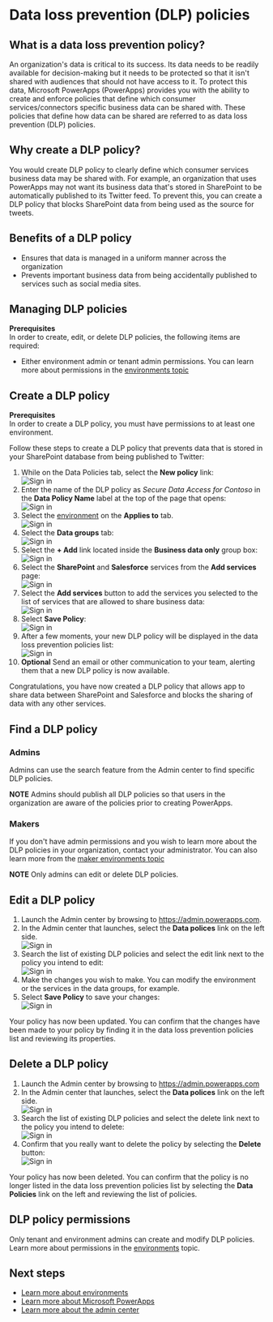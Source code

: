 <properties
    pageTitle="Data loss prevention (DLP) policies for Microsoft PowerApps| Microsoft PowerApps"
    description="Introduction to data loss prevention policies for Microsoft PowerApps."
    services=""
    suite="powerapps"
    documentationCenter="na"
    authors="msftman"
    manager="anneta"
    editor=""
    tags=""/>

<tags
   ms.service="powerapps"
   ms.devlang="na"
   ms.topic="article"
   ms.tgt_pltfrm="na"
   ms.workload="na"
   ms.date="10/28/2016"
   ms.author="deonhe"/>


# Data loss prevention (DLP) policies

## What is a data loss prevention policy?
An organization's data is critical to its success. Its data needs to be readily available for decision-making but it needs to be protected so that it isn't shared with audiences that should not have access to it. To protect this data, Microsoft PowerApps (PowerApps) provides you with the ability to create and enforce policies that define which consumer services/connectors specific business data can be shared with. These policies that define how data can be shared are referred to as data loss prevention (DLP) policies.  

##	Why create a DLP policy?
You would create DLP policy to clearly define which consumer services business data may be shared with. For example, an organization that uses PowerApps may not want its business data that's stored in SharePoint to be automatically published to its Twitter feed. To prevent this, you can create a DLP policy that blocks SharePoint data from being used as the source for tweets.

## Benefits of a DLP policy
- Ensures that data is managed in a uniform manner across the organization  
- Prevents important business data from being accidentally published to services such as social media sites.   

## Managing DLP policies
**Prerequisites**  
In order to create, edit, or delete DLP policies, the following items are required:
- Either environment admin or tenant admin permissions. You can learn more about permissions in the [environments topic](environments-administration.md)

##	Create a DLP policy
**Prerequisites**  
In order to create a DLP policy, you must have permissions to at least one environment.  

Follow these steps to create a DLP policy that prevents data that is stored in your SharePoint database from being published to Twitter:  
1. While on the Data Policies tab, select the **New policy** link:  
![Sign in](./media/prevent-data-loss/create-policy-1.png)    
2. Enter the name of the DLP policy as *Secure Data Access for Contoso* in the **Data Policy Name** label at the top of the page that opens:   
![Sign in](./media/prevent-data-loss/create-policy-2.png)  
3. Select the [environment](environments-administration.md) on the **Applies to** tab.  
![Sign in](./media/prevent-data-loss/create-policy-3.png)  
4. Select the **Data groups** tab:  
![Sign in](./media/prevent-data-loss/create-policy-4.png)  
5. Select the **+ Add** link located inside the **Business data only** group box:    
![Sign in](./media/prevent-data-loss/create-policy-5.png)  
6. Select the **SharePoint** and **Salesforce** services from the **Add services** page:  
![Sign in](./media/prevent-data-loss/create-policy-6.png)  
7. Select the **Add services** button to add the services you selected to the list of services that are allowed to share business data:    
![Sign in](./media/prevent-data-loss/create-policy-7.png)  
8. Select **Save Policy**:  
![Sign in](./media/prevent-data-loss/create-policy-8.png)  
9. After a few moments, your new DLP policy will be displayed in the data loss prevention policies list:  
![Sign in](./media/prevent-data-loss/create-policy-9.png)  
10. **Optional** Send an email or other communication to your team, alerting them that a new DLP policy is now available.

Congratulations, you have now created a DLP policy that allows app to share data between SharePoint and Salesforce and blocks the sharing of data with any other services.  

##	Find a DLP policy
### Admins
Admins can use the search feature from the Admin center to find specific DLP policies.  

**NOTE** Admins should publish all DLP policies so that users in the organization are aware of the policies prior to creating PowerApps.

### Makers
If you don't have admin permissions and you wish to learn more about the DLP policies in your organization, contact your administrator. You can also learn more from the [maker environments topic](environments-overview.md)  

**NOTE** Only admins can edit or delete DLP policies.  

##	Edit a DLP policy
1. Launch the Admin center by browsing to https://admin.powerapps.com.   
2. In the Admin center that launches, select the **Data polices** link on the left side.  
![Sign in](./media/prevent-data-loss/2.png)  
3. Search the list of existing DLP policies and select the edit link next to the policy you intend to edit:  
![Sign in](./media/prevent-data-loss/3.png)  
4. Make the changes you wish to make. You can modify the environment or the services in the data groups, for example.  
5. Select **Save Policy** to save your changes:  
![Sign in](./media/prevent-data-loss/create-policy-8.png)  

Your policy has now been updated. You can confirm that the changes have been made to your policy by finding it in the data loss prevention policies list and reviewing its properties.   


##	Delete a DLP policy
1. Launch the Admin center by browsing to https://admin.powerapps.com    
2. In the Admin center that launches, select the **Data polices** link on the left side.  
![Sign in](./media/prevent-data-loss/2.png)  
3. Search the list of existing DLP policies and select the delete link next to the policy you intend to delete:  
![Sign in](./media/prevent-data-loss/3-delete.png)  
4. Confirm that you really want to delete the policy by selecting the **Delete** button:  
![Sign in](./media/prevent-data-loss/4.png)  

Your policy has now been deleted. You can confirm that the policy is no longer listed in the data loss prevention policies list by selecting the **Data Policies** link on the left and reviewing the list of policies.   

## DLP policy permissions
Only tenant and environment admins can create and modify DLP policies. Learn more about permissions in the [environments](environments-administration.md) topic.  

## Next steps
- [Learn more about environments](environments-administration.md)  
- [Learn more about Microsoft PowerApps](getting-started.md)  
- [Learn more about the admin center](introduction-to-the-admin-center.md)  
